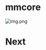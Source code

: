 # mmcore

>
>
![img.png](http://storage.yandexcloud.net/box.contextmachine.space/content/viewer_celling_pair.png)

# Next

    
